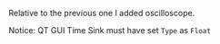 Relative to the previous one I added oscilloscope. 

Notice:
QT GUI Time Sink must have set `Type` as `Float`